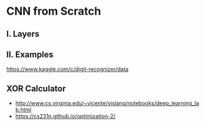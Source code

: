 # CNN from Scratch

## I. Layers



## II. Examples

https://www.kaggle.com/c/digit-recognizer/data

## XOR Calculator

- http://www.cs.virginia.edu/~vicente/vislang/notebooks/deep_learning_lab.html
- https://cs231n.github.io/optimization-2/